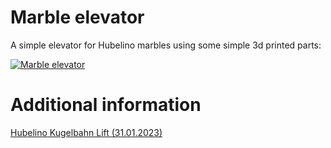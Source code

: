 # Marble elevator

A simple elevator for Hubelino marbles using some simple 3d printed parts:

[![Marble elevator](https://img.youtube.com/vi/U0S0tXroWMo/0.jpg)](https://www.youtube.com/watch?v=U0S0tXroWMo)

# Additional information

[Hubelino Kugelbahn Lift (31.01.2023)](https://asciich.ch/wordpress/hubelino-kugelbahn-lift-31-01-2023/)
